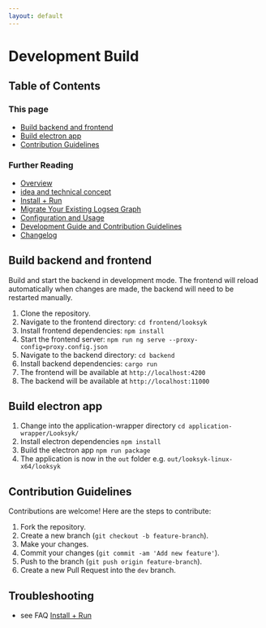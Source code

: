 ```yaml
---
layout: default
---
```


# Development Build

## Table of Contents

### This page

- [Build backend and frontend](#build-backend-and-frontend)
- [Build electron app](#build-electron-app)
- [Contribution Guidelines](#contribution-guidelines)

### Further Reading

- [Overview](index.md)
- [idea and technical concept](idea_and_technical_concept.md)
- [Install + Run](installation.md)
- [Migrate Your Existing Logseq Graph](migration_from_logseq.md)
- [Configuration and Usage](usage.md)
- [Development Guide and Contribution Guidelines](development_and_contribution.md)
- [Changelog](changelog.md)

## Build backend and frontend

Build and start the backend in development mode. The frontend will reload automatically when changes are made, the
backend will need to be restarted manually.

1. Clone the repository.
2. Navigate to the frontend directory: `cd frontend/looksyk`
3. Install frontend dependencies: `npm install`
4. Start the frontend server: `npm run ng serve --proxy-config=proxy.config.json`
5. Navigate to the backend directory: `cd backend`
6. Install backend dependencies: `cargo run`
7. The frontend will be available at `http://localhost:4200`
8. The backend will be available at `http://localhost:11000`

## Build electron app

1. Change into the application-wrapper directory `cd application-wrapper/Looksyk/`
2. Install electron dependencies `npm install`
3. Build the electron app `npm run package`
4. The application is now in the `out` folder e.g. `out/looksyk-linux-x64/looksyk`

## Contribution Guidelines

Contributions are welcome! Here are the steps to contribute:

1. Fork the repository.
2. Create a new branch (`git checkout -b feature-branch`).
3. Make your changes.
4. Commit your changes (`git commit -am 'Add new feature'`).
5. Push to the branch (`git push origin feature-branch`).
6. Create a new Pull Request into the `dev` branch.


## Troubleshooting

- see FAQ [Install + Run](installation.md)
